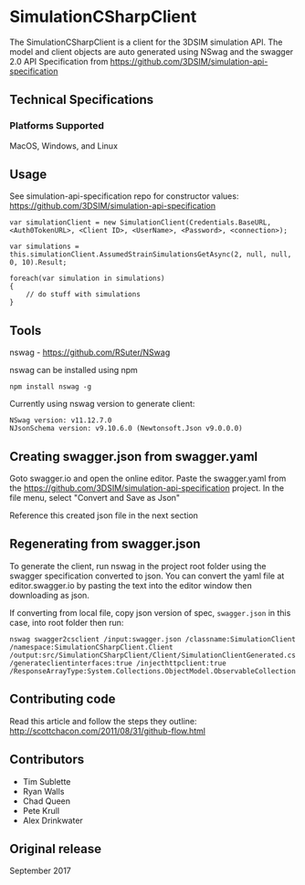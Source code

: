 # SimulationCSharpClient
The SimulationCSharpClient is a client for the 3DSIM simulation API. The model and client objects are auto generated using NSwag and the swagger 2.0 API Specification from https://github.com/3DSIM/simulation-api-specification

## Technical Specifications
### Platforms Supported
MacOS, Windows, and Linux

## Usage
See simulation-api-specification repo for constructor values:
https://github.com/3DSIM/simulation-api-specification

```
var simulationClient = new SimulationClient(Credentials.BaseURL, <Auth0TokenURL>, <Client ID>, <UserName>, <Password>, <connection>);

var simulations = this.simulationClient.AssumedStrainSimulationsGetAsync(2, null, null, 0, 10).Result;

foreach(var simulation in simulations)
{
	// do stuff with simulations
}
```

## Tools
nswag - https://github.com/RSuter/NSwag

nswag can be installed using npm

```
npm install nswag -g
```

Currently using nswag version to generate client:
```
NSwag version: v11.12.7.0
NJsonSchema version: v9.10.6.0 (Newtonsoft.Json v9.0.0.0)
```

## Creating swagger.json from swagger.yaml
Goto swagger.io and open the online editor. Paste the swagger.yaml from the https://github.com/3DSIM/simulation-api-specification project. In the file menu, select "Convert and Save as Json"

Reference this created json file in the next section

## Regenerating from swagger.json
To generate the client, run nswag in the project root folder using the swagger specification converted to json. You can convert the yaml file at editor.swagger.io by pasting the text into the editor window then downloading as json.

If converting from local file, copy json version of spec, `swagger.json` in this case, into root folder then run:
```
nswag swagger2csclient /input:swagger.json /classname:SimulationClient /namespace:SimulationCSharpClient.Client /output:src/SimulationCSharpClient/Client/SimulationClientGenerated.cs /generateclientinterfaces:true /injecthttpclient:true /ResponseArrayType:System.Collections.ObjectModel.ObservableCollection
```

## Contributing code
Read this article and follow the steps they outline: http://scottchacon.com/2011/08/31/github-flow.html

## Contributors
* Tim Sublette
* Ryan Walls
* Chad Queen
* Pete Krull
* Alex Drinkwater

## Original release
September 2017